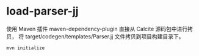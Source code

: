 # load-parser-jj
使用 Maven 插件 maven-dependency-plugin 直接从 Calcite 源码包中进行拷贝，
将 target/codegen/templates/Parser.jj 文件拷贝到项目构建目录下。

```
mvn initialize
```
